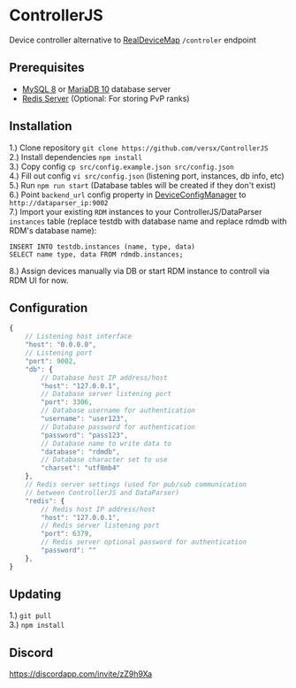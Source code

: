 # ControllerJS  

Device controller alternative to [RealDeviceMap](https://github.com/RealDeviceMap/RealDeviceMap) `/controler` endpoint  

## Prerequisites  
- [MySQL 8](https://dev.mysql.com/downloads/mysql/) or [MariaDB 10](https://mariadb.org/download/) database server  
- [Redis Server](https://redis.io/download) (Optional: For storing PvP ranks)  

## Installation  
1.) Clone repository `git clone https://github.com/versx/ControllerJS`  
2.) Install dependencies `npm install`  
3.) Copy config `cp src/config.example.json src/config.json`  
4.) Fill out config `vi src/config.json` (listening port, instances, db info, etc)  
5.) Run `npm run start` (Database tables will be created if they don't exist)  
6.) Point `backend_url` config property in [DeviceConfigManager](https://github.com/versx/DeviceConfigManager) to `http://dataparser_ip:9002`  
7.) Import your existing `RDM` instances to your ControllerJS/DataParser `instances` table (replace testdb with database name and replace rdmdb with RDM's database name):  
```
INSERT INTO testdb.instances (name, type, data)
SELECT name type, data FROM rdmdb.instances;
```
8.) Assign devices manually via DB or start RDM instance to controll via RDM UI for now.

## Configuration
```js
{
    // Listening host interface
    "host": "0.0.0.0",
    // Listening port
    "port": 9002,
    "db": {
        // Database host IP address/host
        "host": "127.0.0.1",
        // Database server listening port
        "port": 3306,
        // Database username for authentication
        "username": "user123",
        // Database password for authentication
        "password": "pass123",
        // Database name to write data to
        "database": "rdmdb",
        // Database character set to use
        "charset": "utf8mb4"
    },
    // Redis server settings (used for pub/sub communication
    // between ControllerJS and DataParser)
    "redis": {
        // Redis host IP address/host
        "host": "127.0.0.1",
        // Redis server listening port
        "port": 6379,
        // Redis server optional password for authentication
        "password": ""
    },
}
```

## Updating  
1.) `git pull`  
3.) `npm install`  

## Discord  
https://discordapp.com/invite/zZ9h9Xa  
